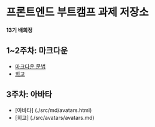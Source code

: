 # 프론트엔드 부트캠프 과제 저장소

**13기 배희정**

## 1~2주차: 마크다운

- [마크다운 문법](./src/md/markdown.md)
- [회고](./src/md/retrospect.md)

## 3주차: 아바타

- [아바타] (./src/md/avatars.html)
- [회고] (./src/avatars/avatars.md)
